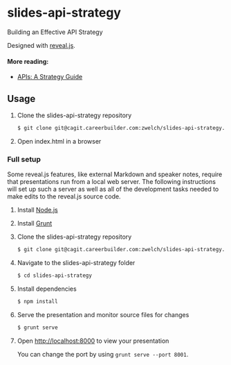 # slides-api-strategy

Building an Effective API Strategy

Designed with [reveal.js](http://lab.hakim.se/reveal-js/#/).

#### More reading:
- [APIs: A Strategy Guide](http://shop.oreilly.com/product/0636920021223.do)

## Usage

1. Clone the slides-api-strategy repository
   ```sh
   $ git clone git@cagit.careerbuilder.com:zwelch/slides-api-strategy.git
   ```

2. Open index.html in a browser

### Full setup

Some reveal.js features, like external Markdown and speaker notes, require that presentations run from a local web server. The following instructions will set up such a server as well as all of the development tasks needed to make edits to the reveal.js source code.

1. Install [Node.js](http://nodejs.org/)

2. Install [Grunt](http://gruntjs.com/getting-started#installing-the-cli)

4. Clone the slides-api-strategy repository
   ```sh
   $ git clone git@cagit.careerbuilder.com:zwelch/slides-api-strategy.git
   ```

5. Navigate to the slides-api-strategy folder
   ```sh
   $ cd slides-api-strategy
   ```

6. Install dependencies
   ```sh
   $ npm install
   ```

7. Serve the presentation and monitor source files for changes
   ```sh
   $ grunt serve
   ```

8. Open <http://localhost:8000> to view your presentation

   You can change the port by using `grunt serve --port 8001`.

